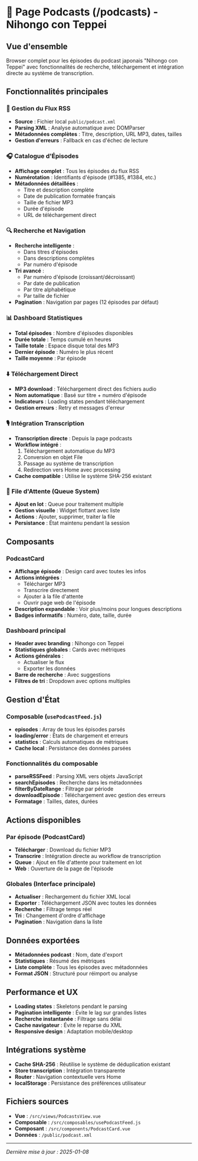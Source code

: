# 🎵 Page Podcasts (/podcasts) - Nihongo con Teppei

## Vue d'ensemble
Browser complet pour les épisodes du podcast japonais "Nihongo con Teppei" avec fonctionnalités de recherche, téléchargement et intégration directe au système de transcription.

## Fonctionnalités principales

### 📡 Gestion du Flux RSS
- **Source** : Fichier local `public/podcast.xml`
- **Parsing XML** : Analyse automatique avec DOMParser
- **Métadonnées complètes** : Titre, description, URL MP3, dates, tailles
- **Gestion d'erreurs** : Fallback en cas d'échec de lecture

### 🎧 Catalogue d'Épisodes
- **Affichage complet** : Tous les épisodes du flux RSS
- **Numérotation** : Identifiants d'épisode (#1385, #1384, etc.)
- **Métadonnées détaillées** :
  - Titre et description complète
  - Date de publication formatée français
  - Taille de fichier MP3
  - Durée d'épisode
  - URL de téléchargement direct

### 🔍 Recherche et Navigation
- **Recherche intelligente** : 
  - Dans titres d'épisodes
  - Dans descriptions complètes
  - Par numéro d'épisode
- **Tri avancé** :
  - Par numéro d'épisode (croissant/décroissant)
  - Par date de publication
  - Par titre alphabétique
  - Par taille de fichier
- **Pagination** : Navigation par pages (12 épisodes par défaut)

### 📊 Dashboard Statistiques
- **Total épisodes** : Nombre d'épisodes disponibles
- **Durée totale** : Temps cumulé en heures
- **Taille totale** : Espace disque total des MP3
- **Dernier épisode** : Numéro le plus récent
- **Taille moyenne** : Par épisode

### ⬇️ Téléchargement Direct
- **MP3 download** : Téléchargement direct des fichiers audio
- **Nom automatique** : Basé sur titre + numéro d'épisode
- **Indicateurs** : Loading states pendant téléchargement
- **Gestion erreurs** : Retry et messages d'erreur

### 🎙️ Intégration Transcription
- **Transcription directe** : Depuis la page podcasts
- **Workflow intégré** :
  1. Téléchargement automatique du MP3
  2. Conversion en objet File
  3. Passage au système de transcription
  4. Redirection vers Home avec processing
- **Cache compatible** : Utilise le système SHA-256 existant

### 📄 File d'Attente (Queue System)
- **Ajout en lot** : Queue pour traitement multiple
- **Gestion visuelle** : Widget flottant avec liste
- **Actions** : Ajouter, supprimer, traiter la file
- **Persistance** : État maintenu pendant la session

## Composants

### PodcastCard
- **Affichage épisode** : Design card avec toutes les infos
- **Actions intégrées** :
  - Télécharger MP3
  - Transcrire directement
  - Ajouter à la file d'attente
  - Ouvrir page web de l'épisode
- **Description expandable** : Voir plus/moins pour longues descriptions
- **Badges informatifs** : Numéro, date, taille, durée

### Dashboard principal
- **Header avec branding** : Nihongo con Teppei
- **Statistiques globales** : Cards avec métriques
- **Actions générales** :
  - Actualiser le flux
  - Exporter les données
- **Barre de recherche** : Avec suggestions
- **Filtres de tri** : Dropdown avec options multiples

## Gestion d'État

### Composable (`usePodcastFeed.js`)
- **episodes** : Array de tous les épisodes parsés
- **loading/error** : États de chargement et erreurs
- **statistics** : Calculs automatiques de métriques
- **Cache local** : Persistance des données parsées

### Fonctionnalités du composable
- **parseRSSFeed** : Parsing XML vers objets JavaScript
- **searchEpisodes** : Recherche dans les métadonnées
- **filterByDateRange** : Filtrage par période
- **downloadEpisode** : Téléchargement avec gestion des erreurs
- **Formatage** : Tailles, dates, durées

## Actions disponibles

### Par épisode (PodcastCard)
- **Télécharger** : Download du fichier MP3
- **Transcrire** : Intégration directe au workflow de transcription
- **Queue** : Ajout en file d'attente pour traitement en lot
- **Web** : Ouverture de la page de l'épisode

### Globales (Interface principale)
- **Actualiser** : Rechargement du fichier XML local
- **Exporter** : Téléchargement JSON avec toutes les données
- **Recherche** : Filtrage temps réel
- **Tri** : Changement d'ordre d'affichage
- **Pagination** : Navigation dans la liste

## Données exportées
- **Métadonnées podcast** : Nom, date d'export
- **Statistiques** : Résumé des métriques
- **Liste complète** : Tous les épisodes avec métadonnées
- **Format JSON** : Structuré pour réimport ou analyse

## Performance et UX
- **Loading states** : Skeletons pendant le parsing
- **Pagination intelligente** : Évite le lag sur grandes listes
- **Recherche instantanée** : Filtrage sans délai
- **Cache navigateur** : Évite le reparse du XML
- **Responsive design** : Adaptation mobile/desktop

## Intégrations système
- **Cache SHA-256** : Réutilise le système de déduplication existant
- **Store transcription** : Intégration transparente
- **Router** : Navigation contextuelle vers Home
- **localStorage** : Persistance des préférences utilisateur

## Fichiers sources
- **Vue** : `/src/views/PodcastsView.vue`
- **Composable** : `/src/composables/usePodcastFeed.js`
- **Composant** : `/src/components/PodcastCard.vue`
- **Données** : `/public/podcast.xml`

---

*Dernière mise à jour : 2025-01-08*